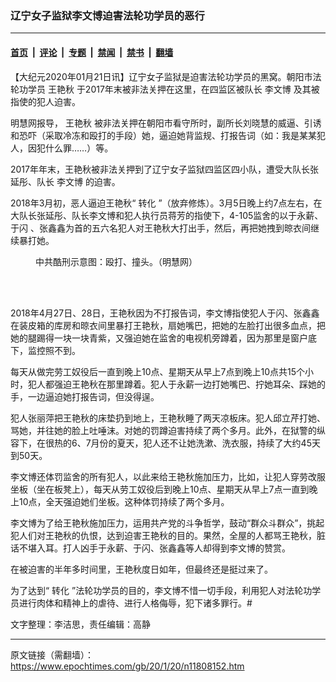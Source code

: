 ### 辽宁女子监狱李文博迫害法轮功学员的恶行

---

#### [首页](../../../..?n11808152) &nbsp;|&nbsp; [评论](../../../../../epoch-comment?n11808152) &nbsp;|&nbsp; [专题](../../../../../epoch-special?n11808152) &nbsp;|&nbsp; [禁闻](../../../../../epoch-news?n11808152) &nbsp;|&nbsp; [禁书](../../../../../books?n11808152) &nbsp;|&nbsp; [翻墙](https://github.com/gfw-breaker/nogfw/blob/master/README.md?n11808152)


<div class="post_content" id="artbody" itemprop="articleBody">
 <!-- article content begin -->
 <p>
  【大纪元2020年01月21日讯】辽宁女子监狱是迫害法轮功学员的黑窝。朝阳市法轮功学员
  <ok href="https://www.epochtimes.com/gb/tag/%E7%8E%8B%E8%89%B3%E7%A7%8B.html">
   王艳秋
  </ok>
  于2017年末被非法关押在这里，在四监区被队长
  <ok href="https://www.epochtimes.com/gb/tag/%E6%9D%8E%E6%96%87%E5%8D%9A.html">
   李文博
  </ok>
  及其被指使的犯人迫害。
 </p>
 <p>
  明慧网报导，
  <ok href="https://www.epochtimes.com/gb/tag/%E7%8E%8B%E8%89%B3%E7%A7%8B.html">
   王艳秋
  </ok>
  被非法关押在朝阳市看守所时，副所长刘晓慧的威逼、引诱和恐吓（采取冷冻和殴打的手段）她，逼迫她背监规、打报告词（如：我是某某犯人，因犯什么罪……）等。
 </p>
 <p>
  2017年年末，王艳秋被非法关押到了辽宁女子监狱四监区四小队，遭受大队长张延彤、队长
  <ok href="https://www.epochtimes.com/gb/tag/%E6%9D%8E%E6%96%87%E5%8D%9A.html">
   李文博
  </ok>
  的迫害。
 </p>
 <p>
  2018年3月初，恶人逼迫王艳秋“
  <ok href="https://www.epochtimes.com/gb/tag/%E8%BD%AC%E5%8C%96.html">
   转化
  </ok>
  ”（放弃修炼）。3月5日晚上约7点左右，在大队长张延彤、队长李文博和犯人执行员蒋芳的指使下，4-105监舍的以于永薪、于闪 、张鑫鑫为首的五六名犯人对王艳秋大打出手，然后，再把她拽到晾衣间继续暴打她。
 </p>
 <figure aria-describedby="caption-attachment-11808159" class="wp-caption aligncenter" id="attachment_11808159" style="width: 326px">
  <ok href="https://i.epochtimes.com/assets/uploads/2020/01/2012-8-1-cmh-pohai-kuxing-drawing-04.jpg" target="_blank">
   <img alt="" class="wp-image-11808159" src="https://i.epochtimes.com/assets/uploads/2020/01/2012-8-1-cmh-pohai-kuxing-drawing-04.jpg"/>
  </ok>
  <br/><figcaption class="wp-caption-text" id="caption-attachment-11808159">
   中共酷刑示意图：殴打、撞头。（明慧网）
  </figcaption><br/>
 </figure><br/>
 <div class="ar_articleContent" id="ar_bArticleContent">
  <p>
   2018年4月27日、28日，王艳秋因为不打报告词，李文博指使犯人于闪、张鑫鑫在装皮箱的库房和晾衣间里暴打王艳秋，扇她嘴巴，把她的左脸打出很多血点，把她的腿踢得一块一块青紫，又强迫她在监舍的电视机旁蹲着，因为那里是窗户底下，监控照不到。
  </p>
  <p>
   每天从做完劳工奴役后一直到晚上10点、星期天从早上7点到晚上10点共15个小时，犯人都强迫王艳秋在那里蹲着。犯人于永薪一边打她嘴巴、拧她耳朵、踩她的手，一边逼迫她打报告词，但没得逞。
  </p>
  <p>
   犯人张丽萍把王艳秋的床垫扔到地上，王艳秋睡了两天凉板床。犯人邱立芹打她、骂她，并往她的脸上吐唾沫。对她的罚蹲迫害持续了两个多月。此外，在狱警的纵容下，在很热的6、7月份的夏天，犯人还不让她洗漱、洗衣服，持续了大约45天到50天。
  </p>
  <p>
   李文博还体罚监舍的所有犯人，以此来给王艳秋施加压力，比如，让犯人穿劳改服坐板（坐在板凳上），每天从劳工奴役后到晚上10点、星期天从早上7点一直到晚上10点，全天强迫她们坐板。这种体罚持续了两个多月。
  </p>
  <p>
   李文博为了给王艳秋施加压力，运用共产党的斗争哲学，鼓动“群众斗群众”，挑起犯人们对王艳秋的仇恨，达到迫害王艳秋的目的。果然，全屋的人都骂王艳秋，脏话不堪入耳。打人凶手于永薪、于闪、张鑫鑫等人却得到李文博的赞赏。
  </p>
  <p>
   在被迫害的半年多时间里，王艳秋度日如年，但最终还是挺过来了。
  </p>
  <p>
   为了达到“
   <ok href="https://www.epochtimes.com/gb/tag/%E8%BD%AC%E5%8C%96.html">
    转化
   </ok>
   ”法轮功学员的目的，李文博不惜一切手段，利用犯人对法轮功学员进行肉体和精神上的虐待、进行人格侮辱，犯下诸多罪行。#
  </p>
  <p>
   文字整理：李洁思，责任编辑：高静
  </p>
 </div>
 <!-- article content end -->
 <div id="below_article_ad">
 </div>
</div>


---

原文链接（需翻墙）：https://www.epochtimes.com/gb/20/1/20/n11808152.htm